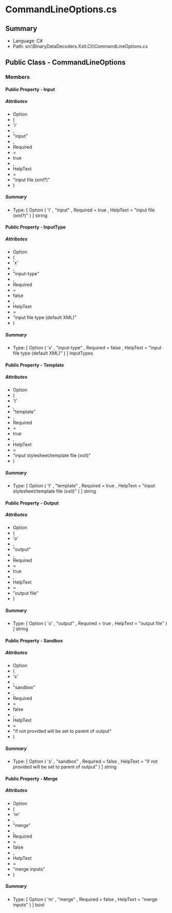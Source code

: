 ﻿# CommandLineOptions.cs

## Summary

* Language: C#
* Path: src\BinaryDataDecoders.Xslt.Cli\CommandLineOptions.cs

## Public Class - CommandLineOptions

### Members

#### Public Property - Input

##### Attributes

 - Option
 - (
 - 'i'
 - ,
 - "input"
 - ,
 - Required
 - =
 - true
 - ,
 - HelpText
 - =
 - "input file (xml?)"
 - )

##### Summary

 * Type: [ Option ( 'i' , "input" , Required = true , HelpText = "input file (xml?)" ) ] string 

#### Public Property - InputType

##### Attributes

 - Option
 - (
 - 'x'
 - ,
 - "input-type"
 - ,
 - Required
 - =
 - false
 - ,
 - HelpText
 - =
 - "input file type (default XML)"
 - )

##### Summary

 * Type: [ Option ( 'x' , "input-type" , Required = false , HelpText = "input file type (default XML)" ) ] InputTypes 

#### Public Property - Template

##### Attributes

 - Option
 - (
 - 't'
 - ,
 - "template"
 - ,
 - Required
 - =
 - true
 - ,
 - HelpText
 - =
 - "input stylesheet/template file (xslt)"
 - )

##### Summary

 * Type: [ Option ( 't' , "template" , Required = true , HelpText = "input stylesheet/template file (xslt)" ) ] string 

#### Public Property - Output

##### Attributes

 - Option
 - (
 - 'o'
 - ,
 - "output"
 - ,
 - Required
 - =
 - true
 - ,
 - HelpText
 - =
 - "output file"
 - )

##### Summary

 * Type: [ Option ( 'o' , "output" , Required = true , HelpText = "output file" ) ] string 

#### Public Property - Sandbox

##### Attributes

 - Option
 - (
 - 's'
 - ,
 - "sandbox"
 - ,
 - Required
 - =
 - false
 - ,
 - HelpText
 - =
 - "if not provided will be set to parent of output"
 - )

##### Summary

 * Type: [ Option ( 's' , "sandbox" , Required = false , HelpText = "if not provided will be set to parent of output" ) ] string 

#### Public Property - Merge

##### Attributes

 - Option
 - (
 - 'm'
 - ,
 - "merge"
 - ,
 - Required
 - =
 - false
 - ,
 - HelpText
 - =
 - "merge inputs"
 - )

##### Summary

 * Type: [ Option ( 'm' , "merge" , Required = false , HelpText = "merge inputs" ) ] bool 

